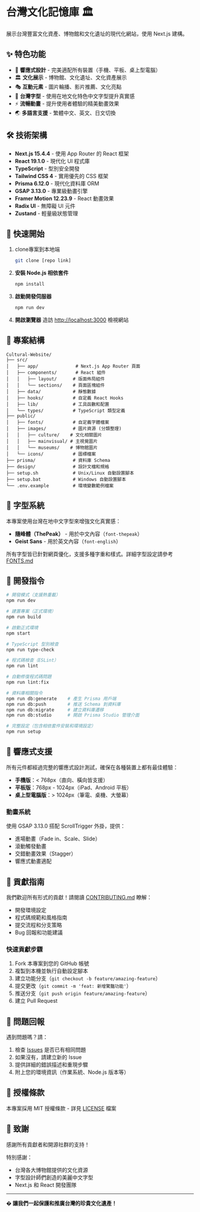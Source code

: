 # 台灣文化記憶庫 🏛️

展示台灣豐富文化資產、博物館和文化遺址的現代化網站，使用 Next.js 建構。

## ✨ 特色功能

- 🎨 **響應式設計** - 完美適配所有裝置（手機、平板、桌上型電腦）
- 🏛️ **文化展示** - 博物館、文化遺址、文化資產展示
- 🎭 **互動元素** - 圖片輪播、影片推薦、文化亮點
- 📱 **台灣字型** - 使用在地文化特色中文字型提升真實感
- ⚡ **流暢動畫** - 提升使用者體驗的精美動畫效果
- 🌏 **多語言支援** - 繁體中文、英文、日文切換

## 🛠️ 技術架構

- **Next.js 15.4.4** - 使用 App Router 的 React 框架
- **React 19.1.0** - 現代化 UI 程式庫
- **TypeScript** - 型別安全開發
- **Tailwind CSS 4** - 實用優先的 CSS 框架
- **Prisma 6.12.0** - 現代化資料庫 ORM
- **GSAP 3.13.0** - 專業級動畫引擎
- **Framer Motion 12.23.9** - React 動畫效果
- **Radix UI** - 無障礙 UI 元件
- **Zustand** - 輕量級狀態管理

## 🚀 快速開始
1. clone專案到本地端
   ```bash
   git clone [repo link]
   ```

3. **安裝 Node.js 相依套件**
   ```bash
   npm install
   ```

4. **啟動開發伺服器**
   ```bash
   npm run dev
   ```

5. **開啟瀏覽器**
   造訪 [http://localhost:3000](http://localhost:3000) 檢視網站

## 📁 專案結構

```
Cultural-Website/
├── src/
│   ├── app/              # Next.js App Router 頁面
│   ├── components/       # React 組件
│   │   ├── layout/      # 版面佈局組件
│   │   └── sections/    # 頁面區塊組件
│   ├── data/            # 靜態數據
│   ├── hooks/           # 自定義 React Hooks
│   ├── lib/             # 工具函數和配置
│   └── types/           # TypeScript 類型定義
├── public/
│   ├── fonts/           # 自定義字體檔案
│   ├── images/          # 圖片資源 (分類整理)
│   │   ├── culture/    # 文化相關圖片
│   │   ├── mainvisual/ # 主視覺圖片
│   │   └── museums/    # 博物館圖片
│   └── icons/           # 圖標檔案
├── prisma/              # 資料庫 Schema
├── design/              # 設計文檔和規格
├── setup.sh             # Unix/Linux 自動設置腳本
├── setup.bat            # Windows 自動設置腳本
└── .env.example         # 環境變數範例檔案
```

## 🎨 字型系統

本專案使用台灣在地中文字型來增強文化真實感：

- **隨峰體（ThePeak）** - 用於中文內容（`font-thepeak`）
- **Geist Sans** - 用於英文內容（`font-english`）

所有字型皆已針對網頁優化，支援多種字重和樣式。詳細字型設定請參考 [FONTS.md](./FONTS.md)

## 🔧 開發指令

```bash
# 開發模式（支援熱重載）
npm run dev

# 建置專案（正式環境）
npm run build

# 啟動正式環境
npm start

# TypeScript 型別檢查
npm run type-check

# 程式碼檢查（ESLint）
npm run lint

# 自動修復程式碼問題
npm run lint:fix

# 資料庫相關指令
npm run db:generate    # 產生 Prisma 用戶端
npm run db:push        # 推送 Schema 到資料庫
npm run db:migrate     # 建立資料庫遷移
npm run db:studio      # 開啟 Prisma Studio 管理介面

# 完整設定（包含相依套件安裝和環境設定）
npm run setup
```

## 📱 響應式支援

所有元件都經過完整的響應式設計測試，確保在各種裝置上都有最佳體驗：

- **手機版**：< 768px（直向、橫向皆支援）
- **平板版**：768px - 1024px（iPad、Android 平板）
- **桌上型電腦版**：> 1024px（筆電、桌機、大螢幕）

### 動畫系統

使用 GSAP 3.13.0 搭配 ScrollTrigger 外掛，提供：
- 進場動畫（Fade in、Scale、Slide）
- 滾動觸發動畫
- 交錯動畫效果（Stagger）
- 響應式動畫適配

## 🤝 貢獻指南

我們歡迎所有形式的貢獻！請閱讀 [CONTRIBUTING.md](./CONTRIBUTING.md) 瞭解：

- 開發環境設定
- 程式碼規範和風格指南
- 提交流程和分支策略
- Bug 回報和功能建議

### 快速貢獻步驟

1. Fork 本專案到您的 GitHub 帳號
2. 複製到本機並執行自動設定腳本
3. 建立功能分支（`git checkout -b feature/amazing-feature`）
4. 提交更改（`git commit -m 'feat: 新增驚豔功能'`）
5. 推送分支（`git push origin feature/amazing-feature`）
6. 建立 Pull Request

## 🐛 問題回報

遇到問題嗎？請：

1. 檢查 [Issues](../../issues) 是否已有相同問題
2. 如果沒有，請建立新的 Issue
3. 提供詳細的錯誤描述和重現步驟
4. 附上您的環境資訊（作業系統、Node.js 版本等）

## 📄 授權條款

本專案採用 MIT 授權條款 - 詳見 [LICENSE](./LICENSE) 檔案

## 🙏 致謝

感謝所有貢獻者和開源社群的支持！

特別感謝：
- 台灣各大博物館提供的文化資源
- 字型設計師們創造的美麗中文字型
- Next.js 和 React 開發團隊

---

**� 讓我們一起保護和推廣台灣的珍貴文化遺產！**
